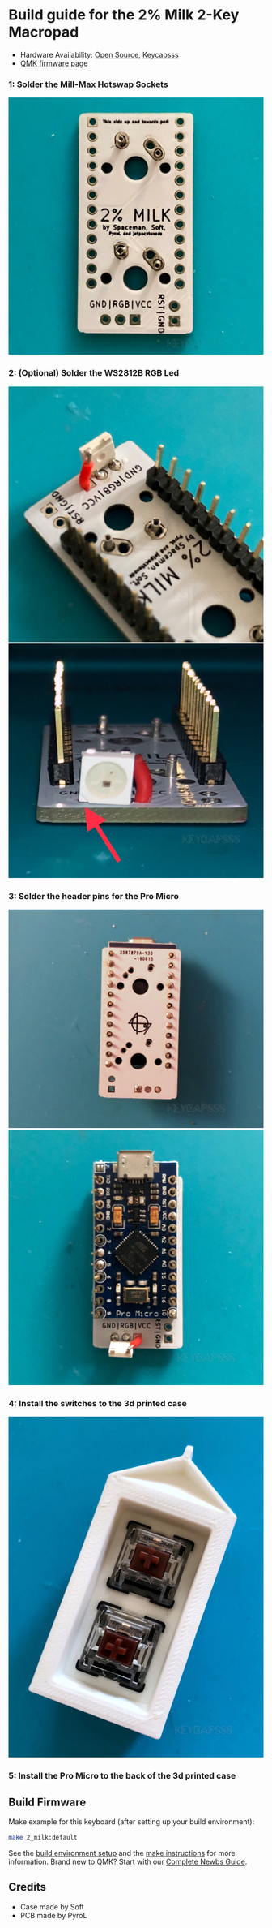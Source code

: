 
# Build guide for the 2% Milk 2-Key Macropad

- Hardware Availability: [Open Source](https://github.com/Rionlion100/Spaceboards/tree/master/Keyboards/2%25%20Milk), [Keycapsss](https://keycapsss.com/diy-kits/88/2-milk-2-key-macro-pad)
- [QMK firmware page](https://github.com/qmk/qmk_firmware/tree/master/keyboards/2_milk)

### 1: Solder the Mill-Max Hotswap Sockets
<img src="img/milk-2-build-guide-1.jpg">

### 2: (Optional) Solder the WS2812B RGB Led
<img src="img/milk-2-build-guide-2.jpg">
<img src="img/milk-2-build-guide-3.jpg">

### 3: Solder the header pins for the Pro Micro 
<img src="img/milk-2-build-guide-4.jpg">
<img src="img/milk-2-build-guide-5.jpg">

### 4: Install the switches to the 3d printed case
<img src="img/milk-2-build-guide-6.jpg">

### 5: Install the Pro Micro to the back of the 3d printed case


## Build Firmware
Make example for this keyboard (after setting up your build environment):

```bash
make 2_milk:default
```

See the [build environment setup](https://docs.qmk.fm/#/getting_started_build_tools) and the [make instructions](https://docs.qmk.fm/#/getting_started_make_guide) for more information. Brand new to QMK? Start with our [Complete Newbs Guide](https://docs.qmk.fm/#/newbs).

## Credits

- Case made by Soft
- PCB made by PyroL